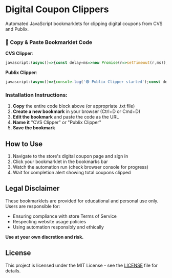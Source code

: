 # Digital Coupon Clippers

Automated JavaScript bookmarklets for clipping digital coupons from CVS and Publix.

### 🔗 Copy & Paste Bookmarklet Code

**CVS Clipper**: 
```javascript
javascript:(async()=>{const delay=ms=>new Promise(r=>setTimeout(r,ms)),scrollDelay=1000,clipDelay=800;let clipped=0,scrollCount=0;const isAtBottom=()=>(window.innerHeight+window.scrollY)>=document.body.offsetHeight-100;console.log('📜 CVS Clipper started...');while(!isAtBottom()&&scrollCount<50){let coupons=[...document.querySelectorAll('button.coupon-action.button-blue.sc-send-to-card-action')];for(let btn of coupons){if(btn.offsetParent!==null&&!btn.disabled){try{btn.scrollIntoView({behavior:'smooth',block:'center'});btn.click();clipped++;console.log(`🔘 Clipped #${clipped}`);await delay(clipDelay);}catch(e){console.warn('⚠️ Clip failed:',e);}}}scrollCount++;window.scrollBy(0,500);await delay(scrollDelay);console.log(`📍 Scroll ${scrollCount}, at bottom: ${isAtBottom()}`);}console.log(`🎉 Done! Clipped ${clipped} coupons.`);alert(`🎉 Done!\nYou clipped ${clipped} new coupon${clipped===1?'':'s'}.`);})();
```

**Publix Clipper**: 
```javascript
javascript:(async()=>{console.log('🟢 Publix Clipper started');const delay=t=>new Promise(r=>setTimeout(r,t));const randomDelay=(min,max)=>delay(Math.floor(Math.random()*(max-min+1))+min);let clipped=0;const scrollToEl=e=>e.scrollIntoView({behavior:'smooth',block:'center'});const humanClick=async(btn)=>{const rect=btn.getBoundingClientRect();const x=rect.left+rect.width*0.5+Math.random()*10-5;const y=rect.top+rect.height*0.5+Math.random()*10-5;btn.focus();btn.dispatchEvent(new MouseEvent('mouseover',{bubbles:true,clientX:x,clientY:y}));await delay(50);btn.dispatchEvent(new MouseEvent('mousedown',{bubbles:true,clientX:x,clientY:y}));await delay(50);btn.dispatchEvent(new MouseEvent('mouseup',{bubbles:true,clientX:x,clientY:y}));btn.click();};async function clickLoadMoreAndWait(){const btn=document.querySelector('button[data-qa-automation="button-Load more"]');if(!btn)return false;console.log('⬇️ Load more found, clicking...');scrollToEl(btn);await humanClick(btn);window.scrollTo(0,document.body.scrollHeight);let retries=10,last=0;while(retries-->0){await delay(1000);let current=Array.from(document.querySelectorAll('button[aria-label="Clip coupon"]')).filter(e=>'false'===e.getAttribute('aria-checked')).length;if(current>last){console.log(`✅ Found ${current} coupons after load.`);return true;}}console.log('❌ No new coupons after Load more.');return false;}let pass=0,maxPasses=25;for(;pass++<maxPasses;){let buttons=Array.from(document.querySelectorAll('button[aria-label="Clip coupon"]')).filter(e=>'false'===e.getAttribute('aria-checked'));console.log(`🔍 Pass ${pass}: ${buttons.length} unclipped coupons`);if(buttons.length===0){const loaded=await clickLoadMoreAndWait();if(!loaded)break;}else{for(const btn of buttons){scrollToEl(btn);try{await humanClick(btn);clipped++;console.log(`🧾 Clipped #${clipped}`);await randomDelay(250,400);}catch(e){console.warn('❌ Failed to click:',e);}}}}console.log(`✅ Publix Clipper finished. Total clipped: ${clipped}`);alert(`✅ Publix Clipper finished. Total clipped: ${clipped}`);})();
```

### Installation Instructions:
1. **Copy** the entire code block above (or appropriate .txt file)
2. **Create a new bookmark** in your browser (Ctrl+D or Cmd+D)
3. **Edit the bookmark** and paste the code as the URL
4. **Name it** "CVS Clipper" or "Publix Clipper"
5. **Save the bookmark**  

## How to Use

1. Navigate to the store's digital coupon page and sign in
2. Click your bookmarklet in the bookmarks bar
3. Watch the automation run (check browser console for progress)
4. Wait for completion alert showing total coupons clipped

## Legal Disclaimer

These bookmarklets are provided for educational and personal use only. Users are responsible for:

- Ensuring compliance with store Terms of Service
- Respecting website usage policies  
- Using automation responsibly and ethically

**Use at your own discretion and risk.**

## License

This project is licensed under the MIT License - see the [LICENSE](LICENSE) file for details.